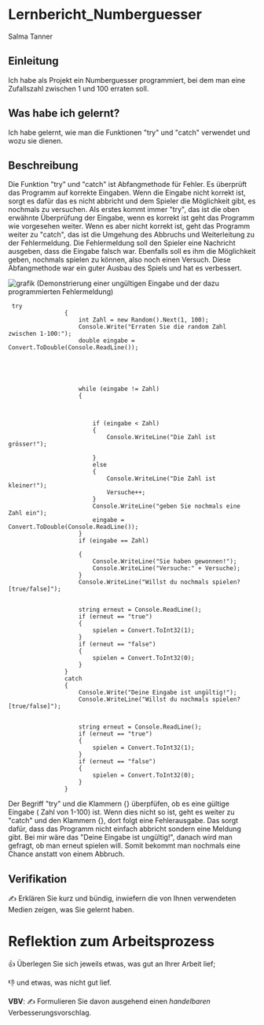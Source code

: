 # Lernbericht_Numberguesser

Salma Tanner

## Einleitung

Ich habe als Projekt ein Numberguesser programmiert, bei dem man eine Zufallszahl zwischen 1 und 100 erraten soll.

## Was habe ich gelernt?

Ich habe gelernt, wie man die Funktionen "try" und "catch" verwendet und wozu sie dienen.

## Beschreibung

Die Funktion "try" und "catch" ist Abfangmethode für Fehler. Es überprüft das Programm auf korrekte Eingaben. Wenn die Eingabe nicht korrekt ist, sorgt es dafür das es nicht abbricht und dem Spieler die Möglichkeit gibt, es nochmals zu versuchen. Als erstes kommt immer "try", das ist die oben erwähnte Überprüfung der Eingabe, wenn es korrekt ist geht das Programm wie vorgesehen weiter. Wenn es aber nicht korrekt ist, geht das Programm weiter zu "catch", das ist die Umgehung des Abbruchs und Weiterleitung zu der Fehlermeldung. Die Fehlermeldung soll den Spieler eine Nachricht ausgeben, dass die Eingabe falsch war. Ebenfalls soll es ihm die Möglichkeit geben, nochmals spielen zu können, also noch einen Versuch. Diese Abfangmethode war ein guter Ausbau des Spiels und hat es verbessert.

![grafik](https://user-images.githubusercontent.com/110892351/189845032-318f0b8e-c77b-4906-b1d8-6101fe5f4366.png)
(Demonstrierung einer ungültigen Eingabe und der dazu programmierten Fehlermeldung)

```
 try
                {
                    int Zahl = new Random().Next(1, 100);
                    Console.Write("Erraten Sie die random Zahl zwischen 1-100:");
                    double eingabe = Convert.ToDouble(Console.ReadLine());





                    while (eingabe != Zahl)
                    {



                        if (eingabe < Zahl)
                        {
                            Console.WriteLine("Die Zahl ist grösser!");

                        }
                        else
                        {
                            Console.WriteLine("Die Zahl ist kleiner!");
                            Versuche++;
                        }
                        Console.WriteLine("geben Sie nochmals eine Zahl ein");
                        eingabe = Convert.ToDouble(Console.ReadLine());
                    }
                    if (eingabe == Zahl)

                    {
                        Console.WriteLine("Sie haben gewonnen!");
                        Console.WriteLine("Versuche:" + Versuche);
                    }
                    Console.WriteLine("Willst du nochmals spielen? [true/false]");


                    string erneut = Console.ReadLine();
                    if (erneut == "true")
                    {
                        spielen = Convert.ToInt32(1);
                    }
                    if (erneut == "false")
                    {
                        spielen = Convert.ToInt32(0);
                    }
                }
                catch
                {
                    Console.Write("Deine Eingabe ist ungültig!");
                    Console.WriteLine("Willst du nochmals spielen? [true/false]");


                    string erneut = Console.ReadLine();
                    if (erneut == "true")
                    {
                        spielen = Convert.ToInt32(1);
                    }
                    if (erneut == "false")
                    {
                        spielen = Convert.ToInt32(0);
                    }
                }

```
Der Begriff "try" und die Klammern {} überpfüfen, ob es eine gültige Eingabe ( Zahl von 1-100) ist. Wenn dies nicht so ist, geht es weiter zu "catch" und den Klammern {}, dort folgt eine Fehlerausgabe. Das sorgt dafür, dass das Programm nicht einfach abbricht sondern eine Meldung gibt. Bei mir wäre das "Deine Eingabe ist ungültig!", danach wird man gefragt, ob man erneut spielen will. Somit bekommt man nochmals eine Chance anstatt von einem Abbruch.


## Verifikation

✍️ Erklären Sie kurz und bündig, inwiefern die von Ihnen verwendeten Medien zeigen, was Sie gelernt haben.

# Reflektion zum Arbeitsprozess

👍 Überlegen Sie sich jeweils etwas, was gut an Ihrer Arbeit lief; 

👎 und etwas, was nicht gut lief.

**VBV**: ✍️ Formulieren Sie davon ausgehend einen *handelbaren* Verbesserungsvorschlag.

